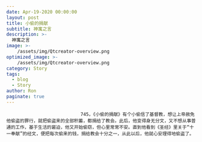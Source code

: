 ```yaml
---
date: Apr-19-2020 00:00:00
layout: post
title: 小偷的捐献
subtitle: 神寓之言
description: >-
  神寓之言
image: >-
    /assets/img/Qtcreator-overview.png
optimized_image: >-
    /assets/img/Qtcreator-overview.png
category: Story
tags:
  - blog
  - Story
author: Ron
paginate: true
---
```


							　　745，《小偷的捐献》有个小偷信了基督教，想让上帝赦免他偷盗的罪行，就把偷盗来的全部积蓄，都捐给了教会。此后，他变得身无分文，又不想从事普通的工作，基于生活的窘迫，他又开始偷窃，但心里常常不安。直到他看到《圣经》里关于“十一奉献”的经文，便把每次偷来的钱，捐给教会十分之一，从此以后，他就心安理得地偷盗了。
							
							
						